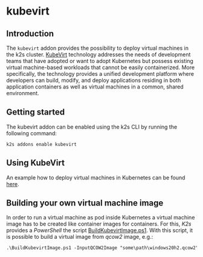 <!--
SPDX-FileCopyrightText: © 2023 Siemens Healthcare GmbH

SPDX-License-Identifier: MIT
-->

# kubevirt

## Introduction

The `kubevirt` addon provides the possibility to deploy virtual machines in the k2s cluster. [KubeVirt](https://kubevirt.io/) technology addresses the needs of development teams that have adopted or want to adopt Kubernetes but possess existing virtual machine-based workloads that cannot be easily containerized. More specifically, the technology provides a unified development platform where developers can build, modify, and deploy applications residing in both application containers as well as virtual machines in a common, shared environment.

## Getting started

The kubevirt addon can be enabled using the k2s CLI by running the following command:
```
k2s addons enable kubevirt
```

## Using KubeVirt

An example how to deploy virtual machines in Kubernetes can be found [here](https://kubevirt.io/labs/kubernetes/lab1.html).

## Building your own virtual machine image

In order to run a virtual machine as pod inside Kubernetes a virtual machine image has to be created like container images for containers.
For this, *K2s* provides a *PowerShell* the script [BuildKubevirtImage.ps1](BuildKubevirtImage.ps1). With this script, it is possible to build a virtual image from *qcow2* image, e.g.:

```ps
.\BuildKubevirtImage.ps1 -InputQCOW2Image "some\path\windows20h2.qcow2" -ImageName "virt-win20h2"
```
